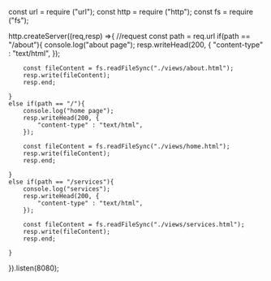 const url = require ("url");
const http = require ("http");
const fs = require ("fs");

http.createServer((req,resp) =>{
    //request
    const path = req.url
    if(path == "/about"){
        console.log("about page");
        resp.writeHead(200, {
            "content-type" : "text/html",
        });

        const fileContent = fs.readFileSync("./views/about.html");
        resp.write(fileContent);
        resp.end;

    }
    else if(path == "/"){
        console.log("home page");
        resp.writeHead(200, {
            "content-type" : "text/html",
        });

        const fileContent = fs.readFileSync("./views/home.html");
        resp.write(fileContent);
        resp.end;

    }
    else if(path == "/services"){
        console.log("services");
        resp.writeHead(200, {
            "content-type" : "text/html",
        });

        const fileContent = fs.readFileSync("./views/services.html");
        resp.write(fileContent);
        resp.end;

    }


}).listen(8080);
